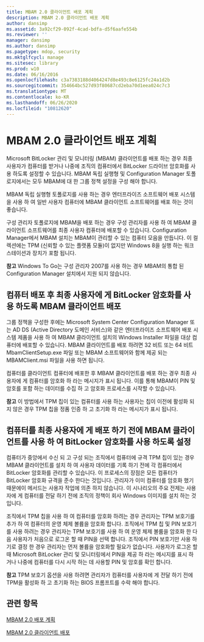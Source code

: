```yaml
---
title: MBAM 2.0 클라이언트 배포 계획
description: MBAM 2.0 클라이언트 배포 계획
author: dansimp
ms.assetid: 3a92cf29-092f-4cad-bdfa-d5f6aafe554b
ms.reviewer: ''
manager: dansimp
ms.author: dansimp
ms.pagetype: mdop, security
ms.mktglfcycl: manage
ms.sitesec: library
ms.prod: w10
ms.date: 06/16/2016
ms.openlocfilehash: c3a7383188d4064247d8e493c8e6125fc24a1d2b
ms.sourcegitcommit: 354664bc527d93f80687cd2eba70d1eea024c7c3
ms.translationtype: MT
ms.contentlocale: ko-KR
ms.lasthandoff: 06/26/2020
ms.locfileid: "10812620"
---
```

# MBAM 2.0 클라이언트 배포 계획


Microsoft BitLocker 관리 및 모니터링 (MBAM) 클라이언트를 배포 하는 경우 최종 사용자가 컴퓨터를 받거나 나중에 조직의 컴퓨터에서 BitLocker 드라이브 암호화를 사용 하도록 설정할 수 있습니다. MBAM 독립 실행형 및 Configuration Manager 토폴로지에서는 모두 MBAM에 대 한 그룹 정책 설정을 구성 해야 합니다.

MBAM 독립 실행형 토폴로지를 사용 하는 경우 엔터프라이즈 소프트웨어 배포 시스템을 사용 하 여 일반 사용자 컴퓨터에 MBAM 클라이언트 소프트웨어를 배포 하는 것이 좋습니다.

구성 관리자 토폴로지에 MBAM을 배포 하는 경우 구성 관리자를 사용 하 여 MBAM 클라이언트 소프트웨어를 최종 사용자 컴퓨터에 배포할 수 있습니다. Configuration Manager에서 MBAM 설치는 MBAM이 관리할 수 있는 컴퓨터 모음을 만듭니다. 이 컬렉션에는 TPM (신뢰할 수 있는 플랫폼 모듈)이 없지만 Windows 8을 실행 하는 워크스테이션과 장치가 포함 됩니다.

**참고**  Windows To Go는 구성 관리자 2007를 사용 하는 경우 MBAM의 통합 된 Configuration Manager 설치에서 지원 되지 않습니다.

 

## 컴퓨터 배포 후 최종 사용자에 게 BitLocker 암호화를 사용 하도록 MBAM 클라이언트 배포


그룹 정책을 구성한 후에는 Microsoft System Center Configuration Manager 또는 AD DS (Active Directory 도메인 서비스)와 같은 엔터프라이즈 소프트웨어 배포 시스템 제품을 사용 하 여 MBAM 클라이언트 설치의 Windows Installer 파일을 대상 컴퓨터에 배포할 수 있습니다. MBAM 클라이언트를 배포 하려면 32 비트 또는 64 비트 MbamClientSetup.exe 파일 또는 MBAM 소프트웨어와 함께 제공 되는 MBAMClient.msi 파일을 사용 하면 됩니다.

컴퓨터를 클라이언트 컴퓨터에 배포한 후 MBAM 클라이언트를 배포 하는 경우 최종 사용자에 게 컴퓨터를 암호화 하 라는 메시지가 표시 됩니다. 이를 통해 MBAM이 PIN 및 암호를 포함 하는 데이터를 수집 하 고 암호화 프로세스를 시작할 수 있습니다.

**참고**  이 방법에서 TPM 칩이 있는 컴퓨터를 사용 하는 사용자는 칩이 이전에 활성화 되지 않은 경우 TPM 칩을 정품 인증 하 고 초기화 하 라는 메시지가 표시 됩니다.

 

## 컴퓨터를 최종 사용자에 게 배포 하기 전에 MBAM 클라이언트를 사용 하 여 BitLocker 암호화를 사용 하도록 설정


컴퓨터가 중앙에서 수신 되 고 구성 되는 조직에서 컴퓨터에 규격 TPM 칩이 있는 경우 MBAM 클라이언트를 설치 하 여 사용자 데이터를 기록 하기 전에 각 컴퓨터에서 BitLocker 암호화를 관리할 수 있습니다. 이 프로세스의 장점은 모든 컴퓨터가 BitLocker 암호화 규격을 준수 한다는 것입니다. 관리자가 이미 컴퓨터를 암호화 했기 때문에이 메서드는 사용자 작업에 의존 하지 않습니다. 이 시나리오의 주요 전제는 사용자에 게 컴퓨터를 전달 하기 전에 조직의 정책이 회사 Windows 이미지를 설치 하는 것입니다.

조직에서 TPM 칩을 사용 하 여 컴퓨터를 암호화 하려는 경우 관리자는 TPM 보호기를 추가 하 여 컴퓨터의 운영 체제 볼륨을 암호화 합니다. 조직에서 TPM 칩 및 PIN 보호기를 사용 하려는 경우 관리자는 TPM 보호기를 사용 하 여 운영 체제 볼륨을 암호화 한 다음 사용자가 처음으로 로그온 할 때 PIN을 선택 합니다. 조직에서 PIN 보호기만 사용 하기로 결정 한 경우 관리자는 먼저 볼륨을 암호화할 필요가 없습니다. 사용자가 로그온 할 때 Microsoft BitLocker 관리 및 모니터링에서 PIN을 제공 하 라는 메시지를 표시 하거나 나중에 컴퓨터를 다시 시작 하는 데 사용할 PIN 및 암호를 확인 합니다.

**참고**  TPM 보호기 옵션을 사용 하려면 관리자가 컴퓨터를 사용자에 게 전달 하기 전에 TPM을 활성화 하 고 초기화 하는 BIOS 프롬프트를 수락 해야 합니다.

 

## 관련 항목


[MBAM 2.0 배포 계획](planning-to-deploy-mbam-20-mbam-2.md)

[MBAM 2.0 클라이언트 배포](deploying-the-mbam-20-client-mbam-2.md)

 

 





